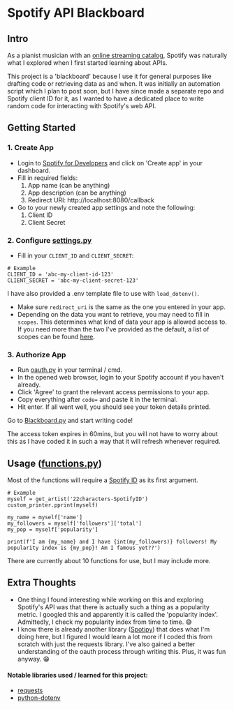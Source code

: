 Spotify API Blackboard
======================

Intro
-----
As a pianist musician with an [online streaming catalog](https://open.spotify.com/artist/6mdGjVrAY95ecXnVgtefti), Spotify was naturally what I explored when I first started learning about APIs.

This project is a 'blackboard' because I use it for general purposes like drafting code or retrieving data as and when. It was initially an automation script which I plan to post soon, but I have since made a separate repo and Spotify client ID for it, as I wanted to have a dedicated place to write random code for interacting with Spotify's web API.

Getting Started
---------------
### 1. Create App
- Login to [Spotify for Developers](https://developer.spotify.com) and click on 'Create app' in your dashboard.
- Fill in required fields:
  1. App name (can be anything)
  2. App description (can be anything)
  3. Redirect URI: http://localhost:8080/callback
- Go to your newly created app settings and note the following:
  1. Client ID
  2. Client Secret

### 2. Configure [settings.py](settings.py)
- Fill in your `CLIENT_ID` and `CLIENT_SECRET`:
```
# Example
CLIENT_ID = 'abc-my-client-id-123'
CLIENT_SECRET = 'abc-my-client-secret-123'
```
I have also provided a .env template file to use with `load_dotenv()`.
- Make sure `redirect_uri` is the same as the one you entered in your app.
- Depending on the data you want to retrieve, you may need to fill in `scopes`. This determines what kind of data your app is allowed access to. If you need more than the two I've provided as the default, a list of scopes can be found [here](https://developer.spotify.com/documentation/web-api/concepts/scopes).

### 3. Authorize App
- Run [oauth.py](oauth.py) in your terminal / cmd.
- In the opened web browser, login to your Spotify account if you haven't already.
- Click 'Agree' to grant the relevant access permissions to your app. 
- Copy everything after `code=` and paste it in the terminal.
- Hit enter. If all went well, you should see your token details printed.

Go to [Blackboard.py](Blackboard.py) and start writing code!

The access token expires in 60mins, but you will not have to worry about this as I have coded it in such a way that it will refresh whenever required.

Usage ([functions.py](functions.py))
------------------------------------
Most of the functions will require a [Spotify ID](https://developer.spotify.com/documentation/web-api/concepts/spotify-uris-ids) as its first argument.
```
# Example
myself = get_artist('22characters-SpotifyID')
custom_printer.pprint(myself)

my_name = myself['name']
my_followers = myself['followers']['total']
my_pop = myself['popularity']

print(f'I am {my_name} and I have {int(my_followers)} followers! My popularity index is {my_pop}! Am I famous yet??')
```
There are currently about 10 functions for use, but I may include more.

Extra Thoughts
--------------
- One thing I found interesting while working on this and exploring Spotify's API was that there is actually such a thing as a popularity metric. I googled this and apparently it is called the 'popularity index'. Admittedly, I check my popularity index from time to time. 😅
- I know there is already another library ([Spotipy](https://pypi.org/project/spotipy)) that does what I'm doing here, but I figured I would learn a lot more if I coded this from scratch with just the requests library. I've also gained a better understanding of the oauth process through writing this. Plus, it was fun anyway. 😁

#### Notable libraries used / learned for this project:
- [requests](https://pypi.org/project/requests/)
- [python-dotenv](https://pypi.org/project/python-dotenv/)
